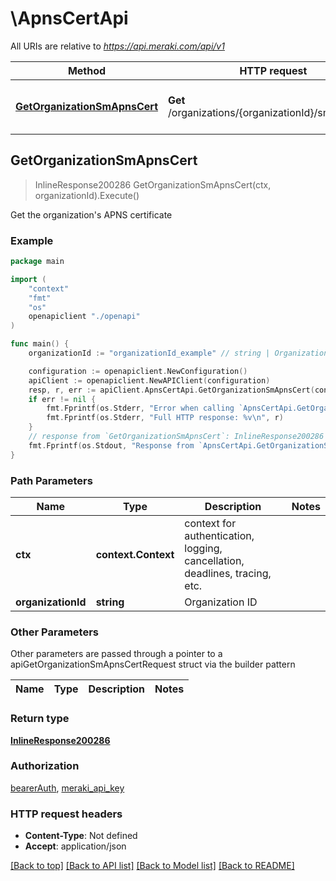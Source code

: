 # \ApnsCertApi

All URIs are relative to *https://api.meraki.com/api/v1*

Method | HTTP request | Description
------------- | ------------- | -------------
[**GetOrganizationSmApnsCert**](ApnsCertApi.md#GetOrganizationSmApnsCert) | **Get** /organizations/{organizationId}/sm/apnsCert | Get the organization&#39;s APNS certificate



## GetOrganizationSmApnsCert

> InlineResponse200286 GetOrganizationSmApnsCert(ctx, organizationId).Execute()

Get the organization's APNS certificate



### Example

```go
package main

import (
    "context"
    "fmt"
    "os"
    openapiclient "./openapi"
)

func main() {
    organizationId := "organizationId_example" // string | Organization ID

    configuration := openapiclient.NewConfiguration()
    apiClient := openapiclient.NewAPIClient(configuration)
    resp, r, err := apiClient.ApnsCertApi.GetOrganizationSmApnsCert(context.Background(), organizationId).Execute()
    if err != nil {
        fmt.Fprintf(os.Stderr, "Error when calling `ApnsCertApi.GetOrganizationSmApnsCert``: %v\n", err)
        fmt.Fprintf(os.Stderr, "Full HTTP response: %v\n", r)
    }
    // response from `GetOrganizationSmApnsCert`: InlineResponse200286
    fmt.Fprintf(os.Stdout, "Response from `ApnsCertApi.GetOrganizationSmApnsCert`: %v\n", resp)
}
```

### Path Parameters


Name | Type | Description  | Notes
------------- | ------------- | ------------- | -------------
**ctx** | **context.Context** | context for authentication, logging, cancellation, deadlines, tracing, etc.
**organizationId** | **string** | Organization ID | 

### Other Parameters

Other parameters are passed through a pointer to a apiGetOrganizationSmApnsCertRequest struct via the builder pattern


Name | Type | Description  | Notes
------------- | ------------- | ------------- | -------------


### Return type

[**InlineResponse200286**](InlineResponse200286.md)

### Authorization

[bearerAuth](../README.md#bearerAuth), [meraki_api_key](../README.md#meraki_api_key)

### HTTP request headers

- **Content-Type**: Not defined
- **Accept**: application/json

[[Back to top]](#) [[Back to API list]](../README.md#documentation-for-api-endpoints)
[[Back to Model list]](../README.md#documentation-for-models)
[[Back to README]](../README.md)

